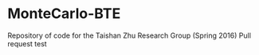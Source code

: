 # MonteCarlo-BTE
Repository of code for the Taishan Zhu Research Group (Spring 2016)
Pull request test

